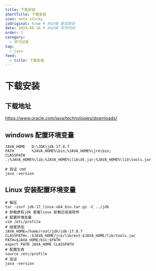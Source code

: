 ```yaml
---
title: 下载安装
shortTitle: 下载安装
icon: note-sticky
isOriginal: true # 非必填 是否原创
date: 2024-06-16 # 非必填 写作时间
order: 1
category:
  - 学习记录
tag:
  - java
feed: 
  - title: 下载安装
---
```


# 下载安装

## 下载地址
https://www.oracle.com/java/technologies/downloads/

## windows 配置环境变量

```shell
JAVA_HOME	D:\JDK\jdk-17.0.7
PATH		%JAVA_HOME%\bin;%JAVA_HOME%\jre\bin;
CLASSPATH	.;%JAVA_HOME%\lib;%JAVA_HOME%\lib\dt.jar;%JAVA_HOME%\lib\tools.jar

# 验证 cmd
java -version
```
## Linux 安装配置环境变量

```shell
# 解压
tar -zxvf jdk-17_linux-x64_bin.tar.gz -C ../jdk
# 卸载原有jdk 查看linux 卸载已安装软件
# 配置环境变量
vim /etc/profile
# 结尾添加
JAVA_HOME=/home/root/jdk/jdk-17.0.7
CLASSPATH=.:$JAVA_HOME/jre/lib/ext:$JAVA_HOME/lib/tools.jar
PATH=$JAVA_HOME/bin:$PATH
export PATH JAVA_HOME CLASSPATH
# 配置生效
source /etc/profile
# 验证
java -version
```
